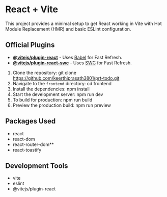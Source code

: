 # React + Vite

This project provides a minimal setup to get React working in Vite with Hot Module Replacement (HMR) and basic ESLint configuration.

## Official Plugins
- **[@vitejs/plugin-react](https://github.com/vitejs/vite-plugin-react/blob/main/packages/plugin-react/README.md)** - Uses [Babel](https://babeljs.io/) for Fast Refresh.
- **[@vitejs/plugin-react-swc](https://github.com/vitejs/vite-plugin-react-swc)** - Uses [SWC](https://swc.rs/) for Fast Refresh.

1. Clone the repository:
   git clone https://github.com/keerthiprasath3801/prt-todo.git
2. Navigate to the `frontend` directory: 
   cd frontend
3. Install the dependencies: 
   npm install
4. Start the development server: 
   npm run dev
5. To build for production: 
   npm run build
6. Preview the production build: 
   npm run preview
## Packages Used
- react
- react-dom
- react-router-dom**
- react-toastify
## Development Tools
- vite
- eslint
- @vitejs/plugin-react

